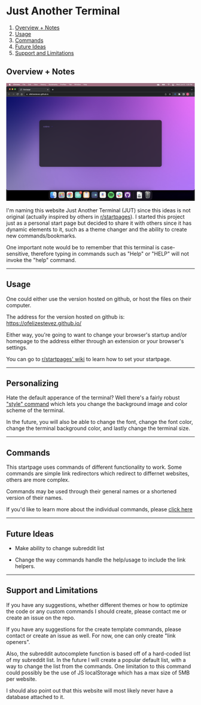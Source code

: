 <!-- MAKE TITLE -->
# Just Another Terminal

<!-- ADD TABLE OF CONTENTS -->
1. [Overview + Notes](#overview--notes)
1. [Usage](#usage)
1. [Commands](#commands)
1. [Future Ideas](#future-ideas)
1. [Support and Limitations](#support-and-limitations)

## Overview + Notes

![Screenshot of the website.](/screenshot.png?raw=true "Screenshot of the website.")

I'm naming this website Just Another Terminal (JUT) since this ideas is not original (actually inspired by others in [r/startpages](https://www.reddit.com/r/startpages/)). I started this project just as a personal start page but decided to share it with others since it has dynamic elements to it, such as a theme changer and the ability to create new commands/bookmarks.

One important note would be to remember that this terminal is case-sensitive, therefore typing in commands such as "Help" or "HELP" will not invoke the "help" command.

---

## Usage
One could either use the version hosted on github, or host the files on their computer. 

<!-- ADD GIF OF -->
<!-- ADD HYPERLINK -->
The address for the version hosted on github is: https://ofelizestevez.github.io/

Either way, you're going to want to change your browser's startup and/or homepage to the address either through an extension or your browser's settings.

You can go to [r/startpages' wiki](https://www.reddit.com/r/startpages/wiki/index#wiki_implementation) to learn how to set your startpage.

---

## Personalizing

Hate the default apperance of the terminal? Well there's a fairly robust ["style" command](commands.md#style-command) which lets you change the background image and color scheme of the terminal. 

In the future, you will also be able to change the font, change the font color, change the terminal background color, and lastly change the terminal size.

---
## Commands
This startpage uses commands of different functionality to work. Some commands are simple link redirectors which redirect to differnet websites, others are more complex.

Commands may be used through their general names or a shortened version of their names.

If you'd like to learn more about the individual commands, please [click here](commands.md)

---

<!-- CREATE FEATURE LIST HERE -->


## Future Ideas

* Make ability to change subreddit list
<!-- useful links: -->
<!-- https://github.com/not-an-aardvark/snoowrap -->
* Change the way commands handle the help/usage to include the link helpers.

---

## Support and Limitations
If you have any suggestions, whether different themes or how to optimize the code or any custom commands I should create, please contact me or create an issue on the repo.

If you have any suggestions for the create template commands, please contact or create an issue as well. For now, one can only create "link openers".

Also, the subreddit autocomplete function is based off of a hard-coded list of my subreddit list. In the future I will create a popular default list, with a way to change the list from the commands. One limitation to this command could possibly be the use of JS localStorage which has a max size of 5MB per website. 

I should also point out that this website will most likely never have a database attached to it.